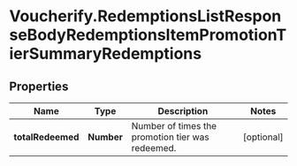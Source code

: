 # Voucherify.RedemptionsListResponseBodyRedemptionsItemPromotionTierSummaryRedemptions

## Properties

Name | Type | Description | Notes
------------ | ------------- | ------------- | -------------
**totalRedeemed** | **Number** | Number of times the promotion tier was redeemed. | [optional] 


